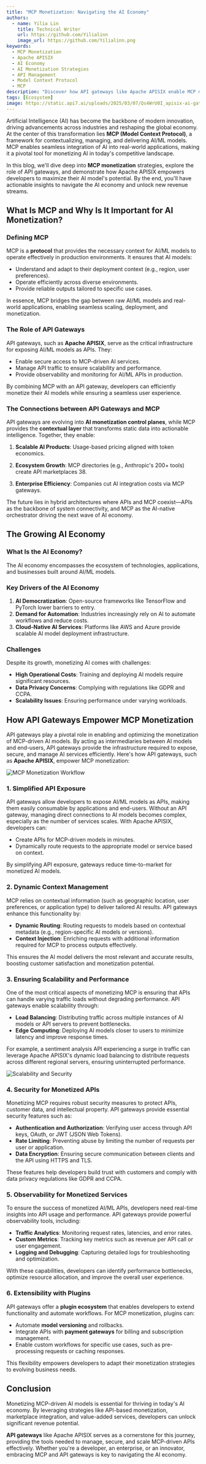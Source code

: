 ```yaml
---
title: "MCP Monetization: Navigating the AI Economy"
authors:
  - name: Yilia Lin
    title: Technical Writer
    url: https://github.com/Yilialinn
    image_url: https://github.com/Yilialinn.png
keywords:
  - MCP Monetization
  - Apache APISIX
  - AI Economy
  - AI Monetization Strategies
  - API Management
  - Model Context Protocol
  - MCP
description: "Discover how API gateways like Apache APISIX enable MCP monetization, driving success in the AI economy through scalable, secure, and efficient AI model deployment."
tags: [Ecosystem]
image: https://static.api7.ai/uploads/2025/03/07/Qs4WrU0I_apisix-ai-gateway.webp
---
```


Artificial Intelligence (AI) has become the backbone of modern innovation, driving advancements across industries and reshaping the global economy. At the center of this transformation lies **MCP (Model Context Protocol)**, a framework for contextualizing, managing, and delivering AI/ML models. MCP enables seamless integration of AI into real-world applications, making it a pivotal tool for monetizing AI in today's competitive landscape.

In this blog, we'll dive deep into **MCP monetization** strategies, explore the role of API gateways, and demonstrate how Apache APISIX empowers developers to maximize their AI model's potential. By the end, you'll have actionable insights to navigate the AI economy and unlock new revenue streams.

## What Is MCP and Why Is It Important for AI Monetization?

### Defining MCP

MCP is a **protocol** that provides the necessary context for AI/ML models to operate effectively in production environments. It ensures that AI models:

- Understand and adapt to their deployment context (e.g., region, user preferences).
- Operate efficiently across diverse environments.
- Provide reliable outputs tailored to specific use cases.

In essence, MCP bridges the gap between raw AI/ML models and real-world applications, enabling seamless scaling, deployment, and monetization.

### The Role of API Gateways

API gateways, such as **Apache APISIX**, serve as the critical infrastructure for exposing AI/ML models as APIs. They:

- Enable secure access to MCP-driven AI services.
- Manage API traffic to ensure scalability and performance.
- Provide observability and monitoring for AI/ML APIs in production.

By combining MCP with an API gateway, developers can efficiently monetize their AI models while ensuring a seamless user experience.

### The Connections between API Gateways and MCP

API gateways are evolving into **AI monetization control planes**, while MCP provides the **contextual layer** that transforms static data into actionable intelligence. Together, they enable:

1. **Scalable AI Products**: Usage-based pricing aligned with token economics.

2. **Ecosystem Growth**: MCP directories (e.g., Anthropic's 200+ tools) create API marketplaces 38.

3. **Enterprise Efficiency**: Companies cut AI integration costs via MCP gateways.

The future lies in hybrid architectures where APIs and MCP coexist—APIs as the backbone of system connectivity, and MCP as the AI-native orchestrator driving the next wave of AI economy.

## The Growing AI Economy

### What Is the AI Economy?

The AI economy encompasses the ecosystem of technologies, applications, and businesses built around AI/ML models.

### Key Drivers of the AI Economy

1. **AI Democratization**: Open-source frameworks like TensorFlow and PyTorch lower barriers to entry.
2. **Demand for Automation**: Industries increasingly rely on AI to automate workflows and reduce costs.
3. **Cloud-Native AI Services**: Platforms like AWS and Azure provide scalable AI model deployment infrastructure.

### Challenges

Despite its growth, monetizing AI comes with challenges:

- **High Operational Costs**: Training and deploying AI models require significant resources.
- **Data Privacy Concerns**: Complying with regulations like GDPR and CCPA.
- **Scalability Issues**: Ensuring performance under varying workloads.

## How API Gateways Empower MCP Monetization

API gateways play a pivotal role in enabling and optimizing the monetization of MCP-driven AI models. By acting as intermediaries between AI models and end-users, API gateways provide the infrastructure required to expose, secure, and manage AI services efficiently. Here's how API gateways, such as **Apache APISIX**, empower MCP monetization:

![MCP Monetization Workflow](https://static.api7.ai/uploads/2025/06/18/MpcXZDuZ_mcp-monetization-workflow.webp)

### 1. Simplified API Exposure

API gateways allow developers to expose AI/ML models as APIs, making them easily consumable by applications and end-users. Without an API gateway, managing direct connections to AI models becomes complex, especially as the number of services scales. With Apache APISIX, developers can:

- Create APIs for MCP-driven models in minutes.
- Dynamically route requests to the appropriate model or service based on context.

By simplifying API exposure, gateways reduce time-to-market for monetized AI models.

### 2. Dynamic Context Management

MCP relies on contextual information (such as geographic location, user preferences, or application type) to deliver tailored AI results. API gateways enhance this functionality by:

- **Dynamic Routing**: Routing requests to models based on contextual metadata (e.g., region-specific AI models or versions).
- **Context Injection**: Enriching requests with additional information required for MCP to process outputs effectively.

This ensures the AI model delivers the most relevant and accurate results, boosting customer satisfaction and monetization potential.

### 3. Ensuring Scalability and Performance

One of the most critical aspects of monetizing MCP is ensuring that APIs can handle varying traffic loads without degrading performance. API gateways enable scalability through:

- **Load Balancing**: Distributing traffic across multiple instances of AI models or API servers to prevent bottlenecks.
- **Edge Computing**: Deploying AI models closer to users to minimize latency and improve response times.

For example, a sentiment analysis API experiencing a surge in traffic can leverage Apache APISIX's dynamic load balancing to distribute requests across different regional servers, ensuring uninterrupted performance.

![Scalability and Security](https://static.api7.ai/uploads/2025/06/18/Y9KYFAJq_scalability-and-security.webp)

### 4. Security for Monetized APIs

Monetizing MCP requires robust security measures to protect APIs, customer data, and intellectual property. API gateways provide essential security features such as:

- **Authentication and Authorization**: Verifying user access through API keys, OAuth, or JWT (JSON Web Tokens).
- **Rate Limiting**: Preventing abuse by limiting the number of requests per user or application.
- **Data Encryption**: Ensuring secure communication between clients and the API using HTTPS and TLS.

These features help developers build trust with customers and comply with data privacy regulations like GDPR and CCPA.

### 5. Observability for Monetized Services

To ensure the success of monetized AI/ML APIs, developers need real-time insights into API usage and performance. API gateways provide powerful observability tools, including:

- **Traffic Analytics**: Monitoring request rates, latencies, and error rates.
- **Custom Metrics**: Tracking key metrics such as revenue per API call or user engagement.
- **Logging and Debugging**: Capturing detailed logs for troubleshooting and optimization.

With these capabilities, developers can identify performance bottlenecks, optimize resource allocation, and improve the overall user experience.

### 6. Extensibility with Plugins

API gateways offer a **plugin ecosystem** that enables developers to extend functionality and automate workflows. For MCP monetization, plugins can:

- Automate **model versioning** and rollbacks.
- Integrate APIs with **payment gateways** for billing and subscription management.
- Enable custom workflows for specific use cases, such as pre-processing requests or caching responses.

This flexibility empowers developers to adapt their monetization strategies to evolving business needs.

## Conclusion

Monetizing MCP-driven AI models is essential for thriving in today's AI economy. By leveraging strategies like API-based monetization, marketplace integration, and value-added services, developers can unlock significant revenue potential.

**API gateways** like Apache APISIX serves as a cornerstone for this journey, providing the tools needed to manage, secure, and scale MCP-driven APIs effectively. Whether you're a developer, an enterprise, or an innovator, embracing MCP and API gateways is key to navigating the AI economy.
